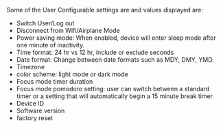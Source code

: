 Some of the User Configurable settings are and values displayed are:
- Switch User/Log out
- Disconnect from Wifi/Airplane Mode 
- Power saving mode: When enabled, device will enter sleep mode after one minute of inactivity.
- Time format: 24 hr vs 12 hr, include or exclude seconds
- Date format: Change between date formats such as MDY, DMY, YMD.
- Timezone
- color scheme: light mode or dark mode
- Focus mode timer duration
- Focus mode pomodoro setting: user can switch between a standard timer or a setting that will automatically begin a 15 minute break timer
- Device ID
- Software version
- factory reset
